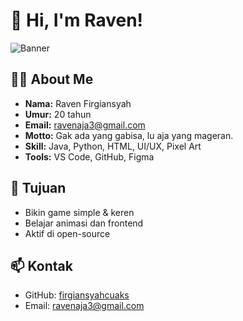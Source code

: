 # 👋 Hi, I'm Raven!

![Banner](https://raw.githubusercontent.com/firgiansyahcuaks/rgb-game/main/banner.gif)

## 🧑‍💻 About Me
- **Nama:** Raven Firgiansyah
- **Umur:** 20 tahun
- **Email:** ravenaja3@gmail.com
- **Motto:** Gak ada yang gabisa, lu aja yang mageran.
- **Skill:** Java, Python, HTML, UI/UX, Pixel Art
- **Tools:** VS Code, GitHub, Figma

## 🎯 Tujuan
- Bikin game simple & keren
- Belajar animasi dan frontend
- Aktif di open-source

## 📫 Kontak
- GitHub: [firgiansyahcuaks](https://github.com/firgiansyahcuaks)
- Email: ravenaja3@gmail.com
